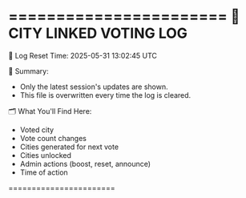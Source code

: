 =======================
📅 CITY LINKED VOTING LOG
=======================

🔁 Log Reset Time: 2025-05-31 13:02:45 UTC

📌 Summary:
- Only the latest session's updates are shown.
- This file is overwritten every time the log is cleared.

🗂 What You'll Find Here:
- Voted city
- Vote count changes
- Cities generated for next vote
- Cities unlocked
- Admin actions (boost, reset, announce)
- Time of action

=======================